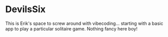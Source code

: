 # DevilsSix
This is Erik's space to screw around with vibecoding... starting with a basic app to play a particular solitaire game.
Nothing fancy here boy!
